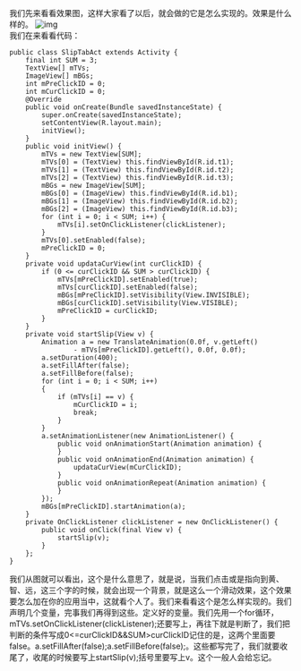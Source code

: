我们先来看看效果图，这样大家看了以后，就会做的它是怎么实现的。效果是什么样的。
![img](P)  
我们在来看看代码：
```  
public class SlipTabAct extends Activity {
	final int SUM = 3;
	TextView[] mTVs;
	ImageView[] mBGs;
	int mPreClickID = 0;
	int mCurClickID = 0;
	@Override
	public void onCreate(Bundle savedInstanceState) {
		super.onCreate(savedInstanceState);
		setContentView(R.layout.main);
		initView();
	}
	public void initView() {
		mTVs = new TextView[SUM];
		mTVs[0] = (TextView) this.findViewById(R.id.t1);
		mTVs[1] = (TextView) this.findViewById(R.id.t2);
		mTVs[2] = (TextView) this.findViewById(R.id.t3);
		mBGs = new ImageView[SUM];
		mBGs[0] = (ImageView) this.findViewById(R.id.b1);
		mBGs[1] = (ImageView) this.findViewById(R.id.b2);
		mBGs[2] = (ImageView) this.findViewById(R.id.b3);
		for (int i = 0; i < SUM; i++) {
			mTVs[i].setOnClickListener(clickListener);
		}
		mTVs[0].setEnabled(false);
		mPreClickID = 0;
	}
	private void updataCurView(int curClickID) {
		if (0 <= curClickID && SUM > curClickID) {
			mTVs[mPreClickID].setEnabled(true);
			mTVs[curClickID].setEnabled(false);
			mBGs[mPreClickID].setVisibility(View.INVISIBLE);
			mBGs[curClickID].setVisibility(View.VISIBLE);
			mPreClickID = curClickID;
		}
	}
	private void startSlip(View v) {
		Animation a = new TranslateAnimation(0.0f, v.getLeft()
				- mTVs[mPreClickID].getLeft(), 0.0f, 0.0f);
		a.setDuration(400);
		a.setFillAfter(false);
		a.setFillBefore(false);
		for (int i = 0; i < SUM; i++)
		{
			if (mTVs[i] == v) {
				mCurClickID = i;
				break;
			}
		}
		a.setAnimationListener(new AnimationListener() {
			public void onAnimationStart(Animation animation) {
			}
			public void onAnimationEnd(Animation animation) {
				updataCurView(mCurClickID);
			}
			public void onAnimationRepeat(Animation animation) {
			}
		});
		mBGs[mPreClickID].startAnimation(a);
	}
	private OnClickListener clickListener = new OnClickListener() {
		public void onClick(final View v) {
			startSlip(v);
		}
	};
}
```
我们从图就可以看出，这个是什么意思了，就是说，当我们点击或是指向到黄、智、远，这三个字的时候，就会出现一个背景，就是这么一个滑动效果，这个效果要怎么加在你的应用当中，这就看个人了。我们来看看这个是怎么样实现的。我们声明几个变量，完事我们再得到这些。定义好的变量。我们先用一个for循环，mTVs.setOnClickListener(clickListener);还要写上，再往下就是判断了，我们把判断的条件写成0<=curClickID&&SUM>curClickID记住的是，这两个里面要false。a.setFillAfter(false);a.setFillBefore(false);。这些都写完了，我们就要收尾了，收尾的时候要写上startSlip(v);括号里要写上v。这个一般人会给忘记。